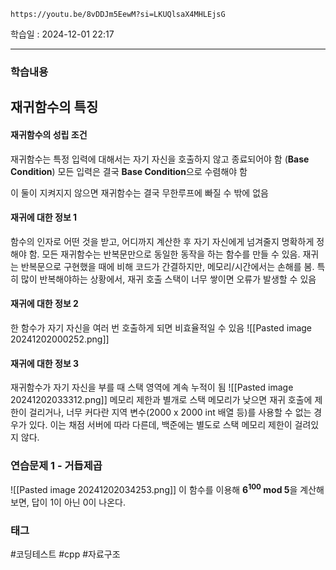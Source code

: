 ```vid
https://youtu.be/8vDDJm5EewM?si=LKUQlsaX4MHLEjsG
```

학습일 : 2024-12-01 22:17

---
### 학습내용
## 재귀함수의 특징

#### 재귀함수의 성립 조건
재귀함수는 특정 입력에 대해서는 자기 자신을 호출하지 않고 종료되어야 함 (**Base Condition**)
모든 입력은 결국 **Base Condition**으로 수렴해야 함

이 둘이 지켜지지 않으면 재귀함수는 결국 무한루프에 빠질 수 밖에 없음

#### 재귀에 대한 정보 1
함수의 인자로 어떤 것을 받고, 어디까지 계산한 후 자기 자신에게 넘겨줄지 명확하게 정해야 함.
모든 재귀함수는 반복문만으로 동일한 동작을 하는 함수를 만들 수 있음.
재귀는 반복문으로 구현했을 때에 비해 코드가 간결하지만, 메모리/시간에서는 손해를 봄. 특히 많이 반복해야하는 상황에서, 재귀 호출 스택이 너무 쌓이면 오류가 발생할 수 있음

#### 재귀에 대한 정보 2
한 함수가 자기 자신을 여러 번 호출하게 되면 비효율적일 수 있음
![[Pasted image 20241202000252.png]]

#### 재귀에 대한 정보 3
재귀함수가 자기 자신을 부를 때 스택 영역에 계속 누적이 됨
![[Pasted image 20241202033312.png]]
메모리 제한과 별개로 스택 메모리가 낮으면 재귀 호출에 제한이 걸리거나, 너무 커다란 지역 변수(2000 x 2000 int 배열 등)를 사용할 수 없는 경우가 있다. 이는 채점 서버에 따라 다른데, 백준에는 별도로 스택 메모리 제한이 걸려있지 않다.

### 연습문제 1 - 거듭제곱
![[Pasted image 20241202034253.png]]
이 함수를 이용해 **6<sup>100</sup> mod 5**을 계산해보면, 답이 1이 아닌 0이 나온다.











### 태그
#코딩테스트 #cpp #자료구조




